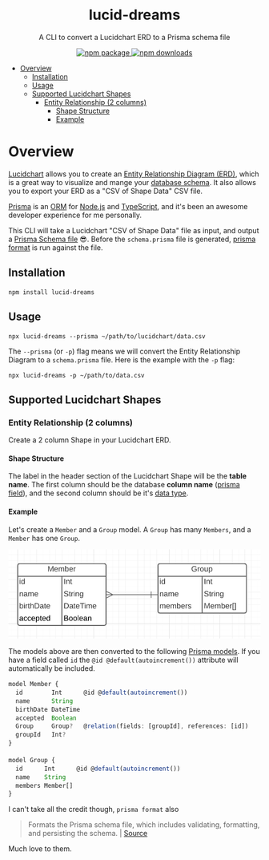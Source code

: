 <div align="center">
<br />
<br />
<h1>lucid-dreams</h1>
<p>A CLI to convert a Lucidchart ERD to a Prisma schema file</p>
<a href="https://www.npmjs.com/package/lucid-dreams">
<img src="https://img.shields.io/npm/v/lucid-dreams" alt="npm package" />
</a>
<a href="https://www.npmjs.com/package/lucid-dreams">
<img src="https://img.shields.io/npm/dt/lucid-dreams" alt="npm downloads" />
</a>
</div>

- [Overview](#overview)
  - [Installation](#installation)
  - [Usage](#usage)
  - [Supported Lucidchart Shapes](#supported-lucidchart-shapes)
    - [Entity Relationship (2 columns)](#entity-relationship-2-columns)
      - [Shape Structure](#shape-structure)
      - [Example](#example)

# Overview

[Lucidchart](https://lucid.co/product/lucidchart) allows you to create an [Entity Relationship Diagram (ERD)](https://www.lucidchart.com/pages/er-diagrams), which is a great way to visualize and mange your [database schema](https://www.lucidchart.com/pages/database-diagram/database-schema). It also allows you to export your ERD as a "CSV of Shape Data" CSV file.

[Prisma](https://www.prisma.io/) is an [ORM](https://www.prisma.io/docs/concepts/overview/prisma-in-your-stack/is-prisma-an-orm#what-are-orms) for [Node.js](https://nodejs.org/en/) and [TypeScript](https://www.typescriptlang.org/), and it's been an awesome developer experience for me personally.

This CLI will take a Lucidchart "CSV of Shape Data" file as input, and output a [Prisma Schema file](https://www.prisma.io/docs/concepts/components/prisma-schema) 😎. Before the `schema.prisma` file is generated, [prisma format](https://www.prisma.io/docs/reference/api-reference/command-reference#format) is run against the file.

## Installation
```shell
npm install lucid-dreams
```
## Usage

```shell
npx lucid-dreams --prisma ~/path/to/lucidchart/data.csv
```
The `--prisma` (or `-p`) flag means we will convert the Entity Relationship Diagram to a `schema.prisma` file. Here is the example with the `-p` flag:

```shell
npx lucid-dreams -p ~/path/to/data.csv
```

## Supported Lucidchart Shapes

### Entity Relationship (2 columns)

Create a 2 column Shape in your Lucidchart ERD.

#### Shape Structure

The label in the header section of the Lucidchart Shape will be the **table name**. The first column should be the database **column name** ([prisma field](https://www.prisma.io/docs/reference/api-reference/prisma-schema-reference/#model-fields)), and the second column should be it's [data type](https://www.prisma.io/docs/reference/api-reference/prisma-schema-reference/#model-field-scalar-types).

#### Example

Let's create a `Member` and a `Group` model. A `Group` has many `Members`, and a `Member` has one `Group`.

![Lucid Chart Members and Group](assets/lucid-chart-demo.png)

The models above are then converted to the following [Prisma models](https://www.prisma.io/docs/concepts/components/prisma-schema/data-model). If you have a field called `id` the `@id @default(autoincrement())` attribute will automatically be included.

```ts
model Member {
  id        Int      @id @default(autoincrement())
  name      String
  birthDate DateTime
  accepted  Boolean
  Group     Group?   @relation(fields: [groupId], references: [id])
  groupId   Int?
}

model Group {
  id      Int      @id @default(autoincrement())
  name    String
  members Member[]
}
```

I can't take all the credit though, `prisma format` also

> Formats the Prisma schema file, which includes validating, formatting, and persisting the schema. | [Source](https://www.prisma.io/docs/reference/api-reference/command-reference#format)

Much love to them.